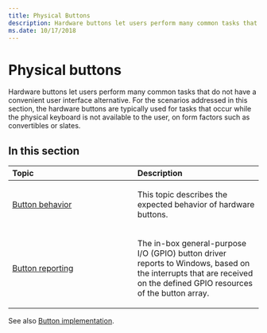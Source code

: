 ```yaml
---
title: Physical Buttons
description: Hardware buttons let users perform many common tasks that do not have a convenient user interface alternative.
ms.date: 10/17/2018
---
```


# Physical buttons


Hardware buttons let users perform many common tasks that do not have a convenient user interface alternative. For the scenarios addressed in this section, the hardware buttons are typically used for tasks that occur while the physical keyboard is not available to the user, on form factors such as convertibles or slates.

## <span id="in_this_section"></span>In this section


<table>
<colgroup>
<col width="50%" />
<col width="50%" />
</colgroup>
<thead>
<tr class="header">
<th align="left">Topic</th>
<th align="left">Description</th>
</tr>
</thead>
<tbody>
<tr class="odd">
<td align="left"><p><a href="button-behavior.md" data-raw-source="[Button behavior](button-behavior.md)">Button behavior</a></p></td>
<td align="left"><p>This topic describes the expected behavior of hardware buttons.</p></td>
</tr>
<tr class="even">
<td align="left"><p><a href="button-reporting.md" data-raw-source="[Button reporting](button-reporting.md)">Button reporting</a></p></td>
<td align="left"><p>The in-box general-purpose I/O (GPIO) button driver reports to Windows, based on the interrupts that are received on the defined GPIO resources of the button array.</p></td>
</tr>
</tbody>
</table>

 

See also [Button implementation](button-implementation.md).

 

 




